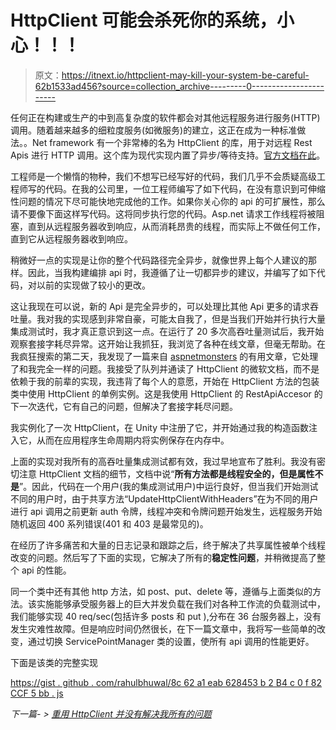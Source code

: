 # HttpClient 可能会杀死你的系统，小心！！！

> 原文：<https://itnext.io/httpclient-may-kill-your-system-be-careful-62b1533ad456?source=collection_archive---------0----------------------->

任何正在构建或生产的中到高复杂度的软件都会对其他远程服务进行服务(HTTP)调用。随着越来越多的细粒度服务(如微服务)的建立，这正在成为一种标准做法。。Net framework 有一个非常棒的名为 HttpClient 的库，用于对远程 Rest Apis 进行 HTTP 调用。这个库为现代实现内置了异步/等待支持。[官方文档在此](https://msdn.microsoft.com/en-us/library/hh193681(v=vs.110))。

工程师是一个懒惰的物种，我们不想写已经写好的代码，我们几乎不会质疑高级工程师写的代码。在我的公司里，一位工程师编写了如下代码，在没有意识到可伸缩性问题的情况下尽可能快地完成他的工作。如果你关心你的 api 的可扩展性，那么请不要像下面这样写代码。这将同步执行您的代码。Asp.net 请求工作线程将被阻塞，直到从远程服务器收到响应，从而消耗昂贵的线程，而实际上不做任何工作，直到它从远程服务器收到响应。

稍微好一点的实现是让你的整个代码路径完全异步，就像世界上每个人建议的那样。因此，当我构建编排 api 时，我遵循了让一切都异步的建议，并编写了如下代码，对以前的实现做了较小的更改。

这让我现在可以说，新的 Api 是完全异步的，可以处理比其他 Api 更多的请求吞吐量。我对我的实现感到非常自豪，可能太自我了，但是当我们开始并行执行大量集成测试时，我才真正意识到这一点。在运行了 20 多次高吞吐量测试后，我开始观察套接字耗尽异常。这开始让我抓狂，我浏览了各种在线文章，但毫无帮助。在我疯狂搜索的第二天，我发现了一篇来自 [aspnetmonsters](https://aspnetmonsters.com/2016/08/2016-08-27-httpclientwrong/) 的有用文章，它处理了和我完全一样的问题。我接受了队列并通读了 HttpClient 的微软文档，而不是依赖于我的前辈的实现，我违背了每个人的意愿，开始在 HttpClient 方法的包装类中使用 HttpClient 的单例实例。这是我使用 HttpClient 的 RestApiAccesor 的下一次迭代，它有自己的问题，但解决了套接字耗尽问题。

我实例化了一次 HttpClient，在 Unity 中注册了它，并开始通过我的构造函数注入它，从而在应用程序生命周期内将实例保存在内存中。

上面的实现对我所有的高吞吐量集成测试都有效，我过早地宣布了胜利。我没有密切注意 HttpClient 文档的细节，文档中说“**所有方法都是线程安全的，但是属性不是**”。因此，代码在一个用户(我的集成测试用户)中运行良好，但当我们开始测试不同的用户时，由于共享方法“UpdateHttpClientWithHeaders”在为不同的用户进行 api 调用之前更新 auth 令牌，线程冲突和令牌问题开始发生，远程服务开始随机返回 400 系列错误(401 和 403 是最常见的)。

在经历了许多痛苦和大量的日志记录和跟踪之后，终于解决了共享属性被单个线程改变的问题。然后写了下面的实现，它解决了所有的**稳定性问题**，并稍微提高了整个 api 的性能。

同一个类中还有其他 http 方法，如 post、put、delete 等，遵循与上面类似的方法。该实施能够承受服务器上的巨大并发负载在我们对各种工作流的负载测试中，我们能够实现 40 req/sec(包括许多 posts 和 put ),分布在 36 台服务器上，没有发生灾难性故障。但是响应时间仍然很长，在下一篇文章中，我将写一些简单的改变，通过切换 ServicePointManager 类的设置，使所有 api 调用的性能更好。

下面是该类的完整实现

[https://gist . github . com/rahulbhuwal/8c 62 a1 eab 628453 b 2 B4 c 0 f 82 CCF 5 bb . js](https://gist.github.com/rahulbhuwal/8c62a1a1eab628453b2b4c0f82ccf5bb.js)

*下一篇- >* [*重用 HttpClient 并没有解决我所有的问题*](https://medium.com/@rahulbhuwal/reusing-httpclient-didnt-solve-all-my-problems-142a32a5b4d8)